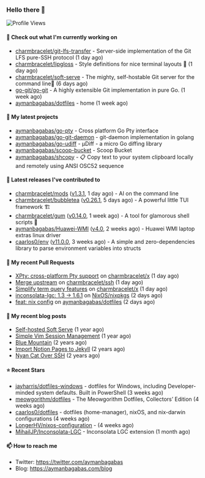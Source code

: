 ### Hello there 👋

![Profile Views](https://komarev.com/ghpvc/?username=aymanbagabas&label=PROFILE+VIEWS)

#### 👷 Check out what I'm currently working on

- [charmbracelet/git-lfs-transfer](https://github.com/charmbracelet/git-lfs-transfer) - Server-side implementation of the Git LFS pure-SSH protocol (1 day ago)
- [charmbracelet/lipgloss](https://github.com/charmbracelet/lipgloss) - Style definitions for nice terminal layouts 👄 (1 day ago)
- [charmbracelet/soft-serve](https://github.com/charmbracelet/soft-serve) - The mighty, self-hostable Git server for the command line🍦 (6 days ago)
- [go-git/go-git](https://github.com/go-git/go-git) - A highly extensible Git implementation in pure Go. (1 week ago)
- [aymanbagabas/dotfiles](https://github.com/aymanbagabas/dotfiles) - home (1 week ago)

#### 🌱 My latest projects

- [aymanbagabas/go-pty](https://github.com/aymanbagabas/go-pty) - Cross platform Go Pty interface
- [aymanbagabas/go-git-daemon](https://github.com/aymanbagabas/go-git-daemon) - git-daemon implementation in golang
- [aymanbagabas/go-udiff](https://github.com/aymanbagabas/go-udiff) - µDiff - a micro Go diffing library
- [aymanbagabas/scoop-bucket](https://github.com/aymanbagabas/scoop-bucket) - Scoop Bucket
- [aymanbagabas/shcopy](https://github.com/aymanbagabas/shcopy) - 📋 Copy text to your system clipboard locally and remotely using ANSI OSC52 sequence

#### 🔭 Latest releases I've contributed to

- [charmbracelet/mods](https://github.com/charmbracelet/mods) ([v1.3.1](https://github.com/charmbracelet/mods/releases/tag/v1.3.1), 1 day ago) - AI on the command line
- [charmbracelet/bubbletea](https://github.com/charmbracelet/bubbletea) ([v0.26.1](https://github.com/charmbracelet/bubbletea/releases/tag/v0.26.1), 5 days ago) - A powerful little TUI framework 🏗
- [charmbracelet/gum](https://github.com/charmbracelet/gum) ([v0.14.0](https://github.com/charmbracelet/gum/releases/tag/v0.14.0), 1 week ago) - A tool for glamorous shell scripts 🎀
- [aymanbagabas/Huawei-WMI](https://github.com/aymanbagabas/Huawei-WMI) ([v4.0](https://github.com/aymanbagabas/Huawei-WMI/releases/tag/v4.0), 2 weeks ago) - Huawei WMI laptop extras linux driver
- [caarlos0/env](https://github.com/caarlos0/env) ([v11.0.0](https://github.com/caarlos0/env/releases/tag/v11.0.0), 3 weeks ago) - A simple and zero-dependencies library to parse environment variables into structs

#### 🔨 My recent Pull Requests

- [XPty: cross-platform Pty support](https://github.com/charmbracelet/x/pull/71) on [charmbracelet/x](https://github.com/charmbracelet/x) (1 day ago)
- [Merge upstream](https://github.com/charmbracelet/ssh/pull/26) on [charmbracelet/ssh](https://github.com/charmbracelet/ssh) (1 day ago)
- [Simplify term query features](https://github.com/charmbracelet/x/pull/70) on [charmbracelet/x](https://github.com/charmbracelet/x) (1 day ago)
- [inconsolata-lgc: 1.3 -&gt; 1.6.1](https://github.com/NixOS/nixpkgs/pull/309381) on [NixOS/nixpkgs](https://github.com/NixOS/nixpkgs) (2 days ago)
- [feat: nix config](https://github.com/aymanbagabas/dotfiles/pull/2) on [aymanbagabas/dotfiles](https://github.com/aymanbagabas/dotfiles) (2 days ago)

#### 📜 My recent blog posts

- [Self-hosted Soft Serve](https://aymanbagabas.com/blog/2023/04/28/self-hosted-soft-serve.html) (1 year ago)
- [Simple Vim Session Management](https://aymanbagabas.com/blog/2023/04/13/simple-vim-session-management.html) (1 year ago)
- [Blue Mountain](https://aymanbagabas.com/blog/2022/06/02/blue-mountain.html) (2 years ago)
- [Import Notion Pages to Jekyll](https://aymanbagabas.com/blog/2022/03/29/import-notion-pages-to-jekyll.html) (2 years ago)
- [Nyan Cat Over SSH](https://aymanbagabas.com/blog/2022/03/25/nyan-cat-over-ssh.html) (2 years ago)

#### ⭐ Recent Stars

- [jayharris/dotfiles-windows](https://github.com/jayharris/dotfiles-windows) - dotfiles for Windows, including Developer-minded system defaults. Built in PowerShell (3 weeks ago)
- [meowgorithm/dotfiles](https://github.com/meowgorithm/dotfiles) - The Meowgorithm Dotfiles, Collectors’ Edition (4 weeks ago)
- [caarlos0/dotfiles](https://github.com/caarlos0/dotfiles) - dotfiles (home-manager), nixOS, and nix-darwin configurations (4 weeks ago)
- [LongerHV/nixos-configuration](https://github.com/LongerHV/nixos-configuration) -  (4 weeks ago)
- [MihailJP/Inconsolata-LGC](https://github.com/MihailJP/Inconsolata-LGC) - Inconsolata LGC extension (1 month ago)

#### 📫 How to reach me

- Twitter: https://twitter.com/aymanbagabas
- Blog: https://aymanbagabas.com/blog
